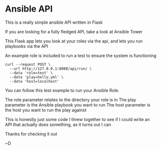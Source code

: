 # Ansible API
This is a really simple ansible API written in Flask

If you are looking for a fully fledged API, take a look at Ansible Tower

This Flask app lets you look at your roles via the api, and lets you run playbooks via the API

An example role is included to run a test to ensure the system is functioning

    curl --request POST \
      --url http://127.0.0.1:8080/api/run/ \
      --data 'role=test' \
      --data 'play=hello.yml' \
      --data 'host=localhost'
      

You can follow this test example to run your Ansible Role. 

The role parameter relates to the directory your role is in
The play parameter is the Ansible playbook you want to run
The host parameter is the host you want to run the play against

This is honestly just some code I threw together to see if I could write an API that actually does something, as it turns out
I can 

Thanks for checking it out

~D
